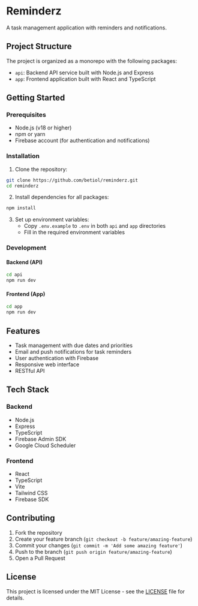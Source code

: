 # Reminderz

A task management application with reminders and notifications.

## Project Structure

The project is organized as a monorepo with the following packages:

- `api`: Backend API service built with Node.js and Express
- `app`: Frontend application built with React and TypeScript

## Getting Started

### Prerequisites

- Node.js (v18 or higher)
- npm or yarn
- Firebase account (for authentication and notifications)

### Installation

1. Clone the repository:
```bash
git clone https://github.com/betiol/reminderz.git
cd reminderz
```

2. Install dependencies for all packages:
```bash
npm install
```

3. Set up environment variables:
   - Copy `.env.example` to `.env` in both `api` and `app` directories
   - Fill in the required environment variables

### Development

#### Backend (API)
```bash
cd api
npm run dev
```

#### Frontend (App)
```bash
cd app
npm run dev
```

## Features

- Task management with due dates and priorities
- Email and push notifications for task reminders
- User authentication with Firebase
- Responsive web interface
- RESTful API

## Tech Stack

### Backend
- Node.js
- Express
- TypeScript
- Firebase Admin SDK
- Google Cloud Scheduler

### Frontend
- React
- TypeScript
- Vite
- Tailwind CSS
- Firebase SDK

## Contributing

1. Fork the repository
2. Create your feature branch (`git checkout -b feature/amazing-feature`)
3. Commit your changes (`git commit -m 'Add some amazing feature'`)
4. Push to the branch (`git push origin feature/amazing-feature`)
5. Open a Pull Request

## License

This project is licensed under the MIT License - see the [LICENSE](LICENSE) file for details. 